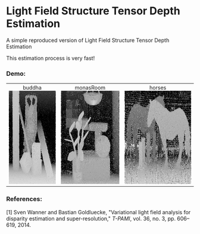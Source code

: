 # Light Field Structure Tensor Depth Estimation
A simple reproduced version of Light Field Structure Tensor Depth Estimation

This estimation process is very fast!

### Demo:
<table>
    <tr>
    <td ><center>buddha<img src="https://github.com/GilbertRC/Light-Field-Structure-Tensor-Depth-Estimation/blob/main/buddha_depth.png" height="250"></center></td>
    <td ><center>monasRoom<img src="https://github.com/GilbertRC/Light-Field-Structure-Tensor-Depth-Estimation/blob/main/monasRoom_depth.png" height="250"></center></td>
    <td ><center>horses<img src="https://github.com/GilbertRC/Light-Field-Structure-Tensor-Depth-Estimation/blob/main/horses_depth.png" height="250"></center></td>  
    </tr>
</table>

### References:
[1] Sven Wanner and Bastian Goldluecke, "Variational light field analysis for disparity estimation and super-resolution," *T-PAMI*, vol. 36, no. 3, pp. 606–619, 2014.
